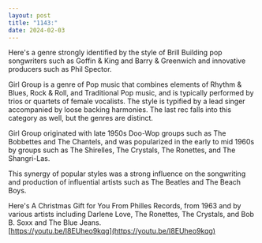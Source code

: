 ```yaml
---
layout: post
title: "1143:"
date: 2024-02-03
---
```


Here's a genre strongly identified by the style of Brill Building pop songwriters such as Goffin & King and Barry & Greenwich and innovative producers such as Phil Spector.

Girl Group is a genre of Pop music that combines elements of Rhythm & Blues, Rock & Roll, and Traditional Pop music, and is typically performed by trios or quartets of female vocalists. The style is typified by a lead singer accompanied by loose backing harmonies. The last rec falls into this category as well, but the genres are distinct.

Girl Group originated with late 1950s Doo-Wop groups such as The Bobbettes and The Chantels, and was popularized in the early to mid 1960s by groups such as The Shirelles, The Crystals, The Ronettes, and The Shangri-Las.

This synergy of popular styles was a strong influence on the songwriting and production of influential artists such as The Beatles and The Beach Boys.

Here's A Christmas Gift for You From Philles Records, from 1963 and by various artists including Darlene Love, The Ronettes, The Crystals, and Bob B. Soxx and The Blue Jeans.  
[https://youtu.be/I8EUheo9kqg](https://youtu.be/I8EUheo9kqg)
